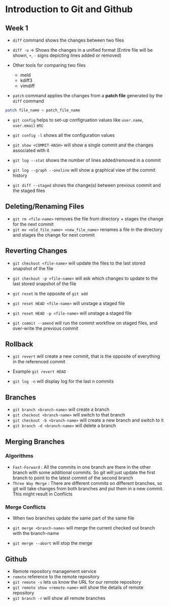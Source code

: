 # Introduction to Git and Github

## Week 1

- `diff` command shows the changes between two files
- `diff -u` -> Shows the changes in a unified format (Entire file will be shown, `+`, `-` signs depicting lines added or removed)
- Other tools for comparing two files
  - meld
  - kdiff3
  - vimdiff

- `patch` command applies the changes from a **patch file** generated by the `diff` command

```sh
patch file_name < patch_file_name
```

- `git config` helps to set-up configruation values like `user.name`, `user.email` etc
- `git config -l` shows all the configuration values

- `git show <COMMIT-HASH>` will show a single commit and the changes associated with it
- `git log --stat` shows the number of lines added/removed in a commit
- `git log --graph --oneline` will show a graphical view of the commit history 
- `git diff --staged` shows the change(s) between previous commit and the staged files

## Deleting/Renaming Files

- `git rm <file-name>` removes the file from directory + stages the change for the next commit
- `git mv <old_file_name> <new_file_name>` renames a file in the directory and stages the change for next commit

## Reverting Changes
- `git checkout <file-name>` will update the files to the last stored snapshot of the file
- `git checkout -p <file-name>` will ask which changes to update to the last stored snapshot of the file

- `git reset` is the opposite of `git add`
- `git reset HEAD <file-name>` will unstage a staged file
- `git reset HEAD -p <file-name>` will unstage a staged file

- `git commit --amend` will run the commit workflow on staged files, and over-write the previous commit

## Rollback

- `git revert` will create a new commit, that is the opposite of everything in the referenced commit
- Example `git revert HEAD`


- `git log -n` will display log for the last n commits


## Branches

- `git branch <branch-name>` will create a branch
- `git checkout <branch-name>` will switch to that branch
- `git checkout -b <branch-name>` will create a new branch and switch to it
- `git branch -d <branch-name>` will delete a branch

## Merging Branches

### Algorithms
- `Fast-Forward` : All the commits in one branch are there in the other branch with some additional commits. So git will just update the first branch to point to the latest commit of the second branch
- `Three Way Merge` : There are different commits on different branches, so git will take changes from both branches and put them in a new commit. This might result in Conflicts

### Merge Conflicts
- When two branches update the same part of the same file

- `git merge <branch-name>` will merge the current checked out branch with the branch-name
- `git merge --abort` will stop the merge


## Github

- Remote repository management service
- `remote` reference to the remote repository
- `git remote -v` lets us know the URL for our remote repository
- `git remote show <remote-name>` will show the details of remote repository
- `git branch -r` will show all remote branches
 
